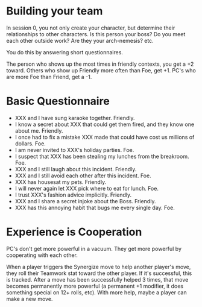 # Building your team

In session 0, you not only create your character, but determine their
relationships to other characters. Is this person your boss? Do you meet each
other outside work? Are they your arch-nemesis? etc.

You do this by answering short questionnaires.

The person who shows up the most times in friendly contexts, you get a +2
toward. Others who show up Friendly more often than Foe, get +1. PC's who are
more Foe than Friend, get a -1. 

# Basic Questionnaire

- XXX and I have sung karaoke together. Friendly.
- I know a secret about XXX that could get them fired, and they know one about
  me. Friendly.
- I once had to fix a mistake XXX made that could have cost us millions of
  dollars. Foe.
- I am never invited to XXX's holiday parties. Foe.
- I suspect that XXX has been stealing my lunches from the breakroom. Foe.
- XXX and I still laugh about this incident. Friendly.
- XXX and I still avoid each other after this incident. Foe.
- XXX has housesat my pets. Friendly.
- I will never again let XXX pick where to eat for lunch. Foe.
- I trust XXX's fashion advice implicitly. Friendly.
- XXX and I share a secret injoke about the Boss. Friendly.
- XXX has this annoying habit that bugs me every single day. Foe.

# Experience is Cooperation

PC's don't get more powerful in a vacuum. They get more powerful by
cooperating with each other.

When a player triggers the Synergize move to help another player's move, they
roll their Teamwork stat toward the other player. If it's successful, this is
tracked. After a move has been successfully helped 3 times, that move becomes
permanently more powerful (a permanent +1 modifier, it does something special on
12+ rolls, etc). With more help, maybe a player can make a new move. 

